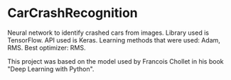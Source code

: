 # CarCrashRecognition
Neural network to identify crashed cars from images. Library used is TensorFlow. API used is Keras.
Learning methods that were used: Adam, RMS. Best optimizer: RMS.

This project was based on the model used by Francois Chollet in his book "Deep Learning with Python".
